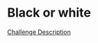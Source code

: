Black or white
==============

[Challenge Description](https://www.codeeval.com/open_challenges/209)
